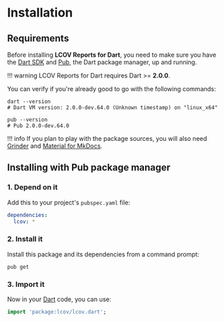 # Installation

## Requirements
Before installing **LCOV Reports for Dart**, you need to make sure you have the [Dart SDK](https://www.dartlang.org/tools/sdk)
and [Pub](https://www.dartlang.org/tools/pub), the Dart package manager, up and running.

!!! warning
    LCOV Reports for Dart requires Dart >= **2.0.0**.

You can verify if you're already good to go with the following commands:

```shell
dart --version
# Dart VM version: 2.0.0-dev.64.0 (Unknown timestamp) on "linux_x64"

pub --version
# Pub 2.0.0-dev.64.0
```

!!! info
    If you plan to play with the package sources, you will also need
    [Grinder](http://google.github.io/grinder.dart) and [Material for MkDocs](https://squidfunk.github.io/mkdocs-material).

## Installing with Pub package manager

### 1. Depend on it
Add this to your project's `pubspec.yaml` file:

```yaml
dependencies:
  lcov: *
```

### 2. Install it
Install this package and its dependencies from a command prompt:

```shell
pub get
```

### 3. Import it
Now in your [Dart](https://www.dartlang.org) code, you can use:

```dart
import 'package:lcov/lcov.dart';
```
